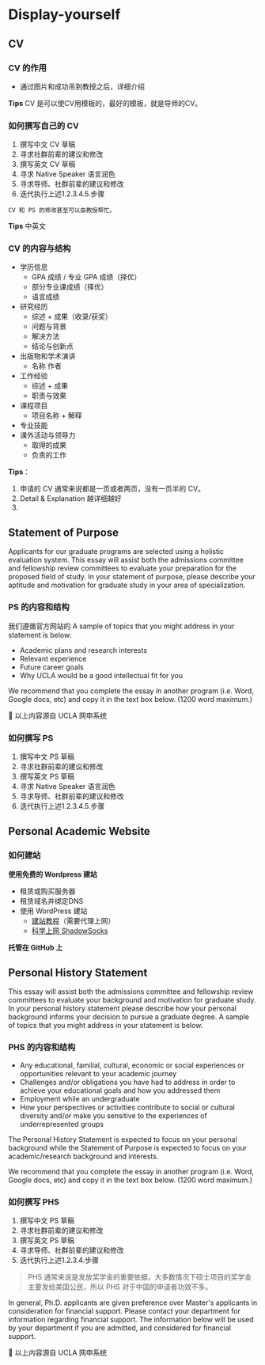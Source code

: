 # Display-yourself

## CV ##
### CV 的作用 ###
- 通过图片和成功吊到教授之后，详细介绍

**Tips** CV 是可以使CV用模板的，最好的模板，就是导师的CV。

### 如何撰写自己的 CV ###

1. 撰写中文 CV 草稿
2. 寻求社群前辈的建议和修改
3. 撰写英文 CV 草稿
4. 寻求 Native Speaker 语言润色
5. 寻求导师、社群前辈的建议和修改
6. 迭代执行上述1.2.3.4.5.步骤
~~~
CV 和 PS 的修改甚至可以由教授帮忙。
~~~
**Tips** 中英文

### CV 的内容与结构 ###
- 学历信息
  - GPA 成绩 / 专业 GPA 成绩（择优）
  - 部分专业课成绩（择优）
  - 语言成绩
- 研究经历
  - 综述 + 成果（收录/获奖） 
  - 问题与背景
  - 解决方法
  - 结论与创新点
- 出版物和学术演讲
  - 名称 作者
 - 工作经验
   - 综述 + 成果
   - 职责与效果
 - 课程项目
   - 项目名称 + 解释
 - 专业技能
 - 课外活动与领导力
   - 取得的成果
   - 负责的工作

**Tips**： 
1. 申请的 CV 通常来说都是一页或者两页，没有一页半的 CV。
2. Detail & Explanation 越详细越好
3. 

## Statement of Purpose ##

Applicants for our graduate programs are selected using a holistic evaluation system. This essay will assist both the admissions committee and fellowship review committees to  evaluate your preparation for the proposed field of study. In your statement of purpose, please describe your aptitude and motivation for graduate study in your area of specialization.

### PS 的内容和结构 ###

我们遵循官方网站的
A sample of topics that you might address in your statement is below:

- Academic plans and research interests
- Relevant experience
- Future career goals
- Why UCLA would be a good intellectual fit for you

We recommend that you complete the essay in another program (i.e. Word, Google docs, etc) and copy it in the text box below. (1200 word maximum.)

:100: 以上内容源自 UCLA 网申系统

### 如何撰写 PS ###

1. 撰写中文 PS 草稿
2. 寻求社群前辈的建议和修改
3. 撰写英文 PS 草稿
4. 寻求 Native Speaker 语言润色
5. 寻求导师、社群前辈的建议和修改
6. 迭代执行上述1.2.3.4.5.步骤

## Personal Academic Website ##

### 如何建站 ###

**使用免费的 Wordpress 建站**

- 租赁或购买服务器
- 租赁域名并绑定DNS
- 使用 WordPress 建站
  - [建站教程](https://wordpress.org/)（需要代理上网）
  - [科学上网 ShadowSocks](https://github.com/zhaoweih/Shadowsocks-Tutorial)

**托管在 GitHub 上**

## Personal History Statement ##

This essay will assist both the admissions committee and fellowship review committees to evaluate your background and motivation for graduate study. In your personal history statement please describe how your personal background informs your decision to pursue a graduate degree. A sample of topics that you might address in your statement is below.

### PHS 的内容和结构 ###

- Any educational, familial, cultural, economic or social experiences or opportunities relevant to your academic journey
- Challenges and/or obligations you have had to address in order to achieve your educational goals and how you addressed them
- Employment while an undergraduate
- How your perspectives or activities contribute to social or cultural diversity and/or make you sensitive to the experiences of underrepresented groups

The Personal History Statement is expected to focus on your personal background while the Statement of Purpose is expected to focus on your academic/research background and interests.

We recommend that you complete the essay in another program (i.e. Word, Google docs, etc) and copy it in the text box below. (1200 word maximum.)

### 如何撰写 PHS ###

1. 撰写中文 PS 草稿
2. 寻求社群前辈的建议和修改
3. 撰写英文 PS 草稿
4. 寻求导师、社群前辈的建议和修改
5. 迭代执行上述1.2.3.4.步骤

> PHS 通常来说是发放奖学金的重要依据，大多数情况下硕士项目的奖学金主要发给美国公民，所以 PHS 对于中国的申请者功效不多。

In general, Ph.D. applicants are given preference over Master's applicants in consideration for financial support. Please contact your department for information regarding financial support. The information below will be used by your department if you are admitted, and considered for financial support.

:100: 以上内容源自 UCLA 网申系统
